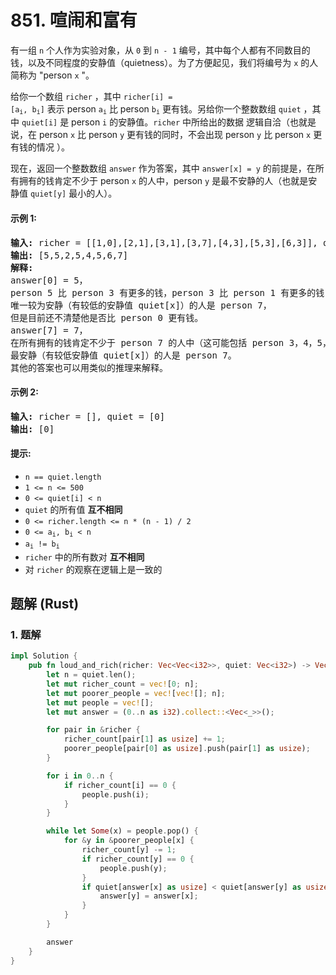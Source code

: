 # 851. 喧闹和富有
有一组 `n` 个人作为实验对象，从 `0` 到 `n - 1` 编号，其中每个人都有不同数目的钱，以及不同程度的安静值（quietness）。为了方便起见，我们将编号为 `x` 的人简称为 "person `x` "。

给你一个数组 `richer` ，其中 <code>richer[i] = [a<sub>i</sub>, b<sub>i</sub>]</code> 表示 person <code>a<sub>i</sub></code> 比 person <code>b<sub>i</sub></code> 更有钱。另给你一个整数数组 `quiet` ，其中 `quiet[i]` 是 person `i` 的安静值。`richer` 中所给出的数据 逻辑自洽（也就是说，在 person `x` 比 person `y` 更有钱的同时，不会出现 person `y` 比 person `x` 更有钱的情况 ）。

现在，返回一个整数数组 `answer` 作为答案，其中 `answer[x] = y` 的前提是，在所有拥有的钱肯定不少于 person `x` 的人中，person `y` 是最不安静的人（也就是安静值 `quiet[y]` 最小的人）。

#### 示例 1:
<pre>
<strong>输入:</strong> richer = [[1,0],[2,1],[3,1],[3,7],[4,3],[5,3],[6,3]], quiet = [3,2,5,4,6,1,7,0]
<strong>输出:</strong> [5,5,2,5,4,5,6,7]
<strong>解释:</strong>
answer[0] = 5，
person 5 比 person 3 有更多的钱，person 3 比 person 1 有更多的钱，person 1 比 person 0 有更多的钱。
唯一较为安静（有较低的安静值 quiet[x]）的人是 person 7，
但是目前还不清楚他是否比 person 0 更有钱。
answer[7] = 7，
在所有拥有的钱肯定不少于 person 7 的人中（这可能包括 person 3，4，5，6 以及 7），
最安静（有较低安静值 quiet[x]）的人是 person 7。
其他的答案也可以用类似的推理来解释。
</pre>

#### 示例 2:
<pre>
<strong>输入:</strong> richer = [], quiet = [0]
<strong>输出:</strong> [0]
</pre>

#### 提示:
* `n == quiet.length`
* `1 <= n <= 500`
* `0 <= quiet[i] < n`
* `quiet` 的所有值 **互不相同**
* `0 <= richer.length <= n * (n - 1) / 2`
* <code>0 <= a<sub>i</sub>, b<sub>i</sub> < n</code>
* <code>a<sub>i</sub> != b<sub>i</sub></code>
* `richer` 中的所有数对 **互不相同**
* 对 `richer` 的观察在逻辑上是一致的

## 题解 (Rust)

### 1. 题解
```Rust
impl Solution {
    pub fn loud_and_rich(richer: Vec<Vec<i32>>, quiet: Vec<i32>) -> Vec<i32> {
        let n = quiet.len();
        let mut richer_count = vec![0; n];
        let mut poorer_people = vec![vec![]; n];
        let mut people = vec![];
        let mut answer = (0..n as i32).collect::<Vec<_>>();

        for pair in &richer {
            richer_count[pair[1] as usize] += 1;
            poorer_people[pair[0] as usize].push(pair[1] as usize);
        }

        for i in 0..n {
            if richer_count[i] == 0 {
                people.push(i);
            }
        }

        while let Some(x) = people.pop() {
            for &y in &poorer_people[x] {
                richer_count[y] -= 1;
                if richer_count[y] == 0 {
                    people.push(y);
                }
                if quiet[answer[x] as usize] < quiet[answer[y] as usize] {
                    answer[y] = answer[x];
                }
            }
        }

        answer
    }
}
```

